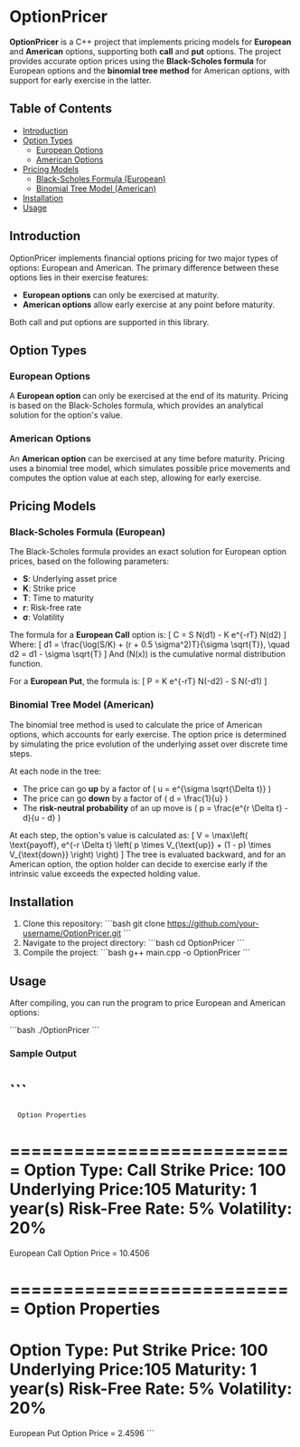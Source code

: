 
# OptionPricer

**OptionPricer** is a C++ project that implements pricing models for **European** and **American** options, supporting both **call** and **put** options. The project provides accurate option prices using the **Black-Scholes formula** for European options and the **binomial tree method** for American options, with support for early exercise in the latter.

## Table of Contents
- [Introduction](#introduction)
- [Option Types](#option-types)
  - [European Options](#european-options)
  - [American Options](#american-options)
- [Pricing Models](#pricing-models)
  - [Black-Scholes Formula (European)](#black-scholes-formula-european)
  - [Binomial Tree Model (American)](#binomial-tree-model-american)
- [Installation](#installation)
- [Usage](#usage)

## Introduction
OptionPricer implements financial options pricing for two major types of options: European and American. The primary difference between these options lies in their exercise features:
- **European options** can only be exercised at maturity.
- **American options** allow early exercise at any point before maturity.

Both call and put options are supported in this library.

## Option Types

### European Options
A **European option** can only be exercised at the end of its maturity. Pricing is based on the Black-Scholes formula, which provides an analytical solution for the option's value.

### American Options
An **American option** can be exercised at any time before maturity. Pricing uses a binomial tree model, which simulates possible price movements and computes the option value at each step, allowing for early exercise.

## Pricing Models

### Black-Scholes Formula (European)
The Black-Scholes formula provides an exact solution for European option prices, based on the following parameters:
- **S**: Underlying asset price
- **K**: Strike price
- **T**: Time to maturity
- **r**: Risk-free rate
- **σ**: Volatility

The formula for a **European Call** option is:
\[
C = S N(d1) - K e^{-rT} N(d2)
\]
Where:
\[
d1 = \frac{\log(S/K) + (r + 0.5 \sigma^2)T}{\sigma \sqrt{T}}, \quad d2 = d1 - \sigma \sqrt{T}
\]
And \(N(x)\) is the cumulative normal distribution function.

For a **European Put**, the formula is:
\[
P = K e^{-rT} N(-d2) - S N(-d1)
\]

### Binomial Tree Model (American)
The binomial tree method is used to calculate the price of American options, which accounts for early exercise. The option price is determined by simulating the price evolution of the underlying asset over discrete time steps.

At each node in the tree:
- The price can go **up** by a factor of \( u = e^{\sigma \sqrt{\Delta t}} \)
- The price can go **down** by a factor of \( d = \frac{1}{u} \)
- The **risk-neutral probability** of an up move is \( p = \frac{e^{r \Delta t} - d}{u - d} \)

At each step, the option's value is calculated as:
\[
V = \max\left( \text{payoff}, e^{-r \Delta t} \left( p \times V_{\text{up}} + (1 - p) \times V_{\text{down}} \right) \right)
\]
The tree is evaluated backward, and for an American option, the option holder can decide to exercise early if the intrinsic value exceeds the expected holding value.

## Installation
1. Clone this repository:
   \`\`\`bash
   git clone https://github.com/your-username/OptionPricer.git
   \`\`\`
2. Navigate to the project directory:
   \`\`\`bash
   cd OptionPricer
   \`\`\`
3. Compile the project:
   \`\`\`bash
   g++ main.cpp -o OptionPricer
   \`\`\`

## Usage
After compiling, you can run the program to price European and American options:

\`\`\`bash
./OptionPricer
\`\`\`

### Sample Output
\`\`\`
===========================
      Option Properties     
===========================
Option Type:     Call
Strike Price:    100
Underlying Price:105
Maturity:        1 year(s)
Risk-Free Rate:  5%
Volatility:      20%
===========================
European Call Option Price = 10.4506

===========================
      Option Properties     
===========================
Option Type:     Put
Strike Price:    100
Underlying Price:105
Maturity:        1 year(s)
Risk-Free Rate:  5%
Volatility:      20%
===========================
European Put Option Price = 2.4596
\`\`\`
